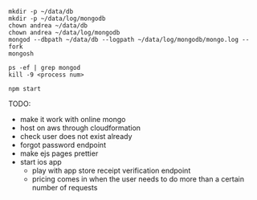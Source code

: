 ```
mkdir -p ~/data/db
mkdir -p ~/data/log/mongodb
chown andrea ~/data/db
chown andrea ~/data/log/mongodb
mongod --dbpath ~/data/db --logpath ~/data/log/mongodb/mongo.log --fork
mongosh

ps -ef | grep mongod
kill -9 <process num>
```

`npm start`

TODO:
- make it work with online mongo
- host on aws through cloudformation
- check user does not exist already
- forgot password endpoint
- make ejs pages prettier
- start ios app
  - play with app store receipt verification endpoint
  - pricing comes in when the user needs to do more than a certain number of requests